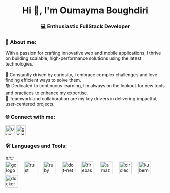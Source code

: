 <h1 align="center">Hi 👋, I'm Oumayma Boughdiri</h1>
<h3 align="center">💻 Enthusiastic FullStack Developer</h3>

<h3 align="left">  💫 About me:</h3>

With a passion for crafting innovative web and mobile applications, I thrive on building scalable, high-performance solutions using the latest technologies.<br><br>🚀 Constantly driven by curiosity, I embrace complex challenges and love finding efficient ways to solve them.<br>📚 Dedicated to continuous learning, I’m always on the lookout for new tools and practices to enhance my expertise.<br>🤝 Teamwork and collaboration are my key drivers in delivering impactful, user-centered projects.

<h3 align="left"> 🌐 Connect with me:</h3>
<p align="left">
<a href="https://linkedin.com/in/oumayma boughdiri" target="blank"><img align="center" src="https://raw.githubusercontent.com/rahuldkjain/github-profile-readme-generator/master/src/images/icons/Social/linked-in-alt.svg" alt="oumayma boughdiri" height="30" width="30" /></a>
<a href="mailto:oumayma.boughdiri23@gmail.com" target="_blank">
  <img align="center" src="https://cdn-icons-png.flaticon.com/512/281/281769.png" alt="gmail" height="30" width="30" />
</a>
</p>

<h3 align="left"> 🛠 Languages and Tools:</h3>
###

<div align="left">
  <img src="https://cdn.jsdelivr.net/gh/devicons/devicon/icons/go/go-original-wordmark.svg" height="40" alt="go logo"  />
  <img width="12" />
  <img src="https://cdn.jsdelivr.net/gh/devicons/devicon/icons/rust/rust-original.svg" height="40" alt="rust logo"  />
  <img width="12" />
  <img src="https://cdn.jsdelivr.net/gh/devicons/devicon/icons/ruby/ruby-plain-wordmark.svg" height="40" alt="ruby logo"  />
  <img width="12" />
  <img src="https://cdn.jsdelivr.net/gh/devicons/devicon/icons/dot-net/dot-net-plain-wordmark.svg" height="40" alt="dot-net logo"  />
  <img width="12" />
  <img src="https://cdn.jsdelivr.net/gh/devicons/devicon/icons/firebase/firebase-plain-wordmark.svg" height="40" alt="firebase logo"  />
  <img width="12" />
  <img src="https://cdn.jsdelivr.net/gh/devicons/devicon/icons/amazonwebservices/amazonwebservices-line-wordmark.svg" height="40" alt="amazonwebservices logo"  />
  <img width="12" />
  <img src="https://cdn.jsdelivr.net/gh/devicons/devicon/icons/circleci/circleci-plain.svg" height="40" alt="circleci logo"  />
  <img width="12" />
  <img src="https://cdn.jsdelivr.net/gh/devicons/devicon/icons/kubernetes/kubernetes-plain.svg" height="40" alt="kubernetes logo"  />
  <img width="12" />
  <img src="https://cdn.jsdelivr.net/gh/devicons/devicon/icons/docker/docker-plain-wordmark.svg" height="40" alt="docker logo"  />
</div>

###
